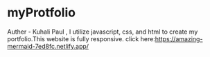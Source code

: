 # myProtfolio
Auther - Kuhali Paul ,
I utilize javascript, css, and html to create my portfolio.This website is fully responsive.
click here:https://amazing-mermaid-7ed8fc.netlify.app/

